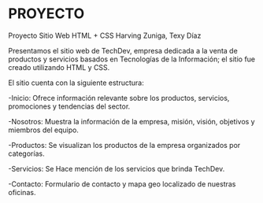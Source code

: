 # PROYECTO

Proyecto Sitio Web HTML + CSS
Harving Zuniga, Texy Díaz

Presentamos el sitio web de TechDev, empresa dedicada a la venta de productos y servicios basados en Tecnologías de la Información; el sitio fue creado utilizando HTML y CSS.

El sitio cuenta con la siguiente estructura:

-Inicio: Ofrece información relevante sobre los productos, servicios, promociones y tendencias del sector.

-Nosotros: Muestra la información de la empresa, misión, visión, objetivos y miembros del equipo.

-Productos: Se visualizan los productos de la empresa organizados por categorías.

-Servicios: Se Hace mención de los servicios que brinda TechDev.

-Contacto: Formulario de contacto y mapa geo localizado de nuestras oficinas.
